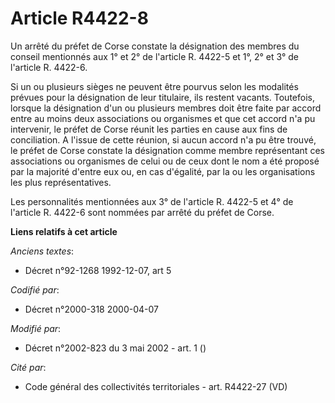 # Article R4422-8

Un arrêté du préfet de Corse constate la désignation des membres du conseil mentionnés aux 1° et 2° de l'article R. 4422-5 et
1°, 2° et 3° de l'article R. 4422-6.

Si un ou plusieurs sièges ne peuvent être pourvus selon les modalités prévues pour la désignation de leur titulaire, ils
restent vacants. Toutefois, lorsque la désignation d'un ou plusieurs membres doit être faite par accord entre au moins deux
associations ou organismes et que cet accord n'a pu intervenir, le préfet de Corse réunit les parties en cause aux fins de
conciliation. A l'issue de cette réunion, si aucun accord n'a pu être trouvé, le préfet de Corse constate la désignation
comme membre représentant ces associations ou organismes de celui ou de ceux dont le nom a été proposé par la majorité
d'entre eux ou, en cas d'égalité, par la ou les organisations les plus représentatives.

Les personnalités mentionnées aux 3° de l'article R. 4422-5 et 4° de l'article R. 4422-6 sont nommées par arrêté du préfet de
Corse.

**Liens relatifs à cet article**

_Anciens textes_:

  - Décret n°92-1268 1992-12-07, art 5

_Codifié par_:

  - Décret n°2000-318 2000-04-07

_Modifié par_:

  - Décret n°2002-823 du 3 mai 2002 - art. 1 ()

_Cité par_:

  - Code général des collectivités territoriales - art. R4422-27 (VD)
